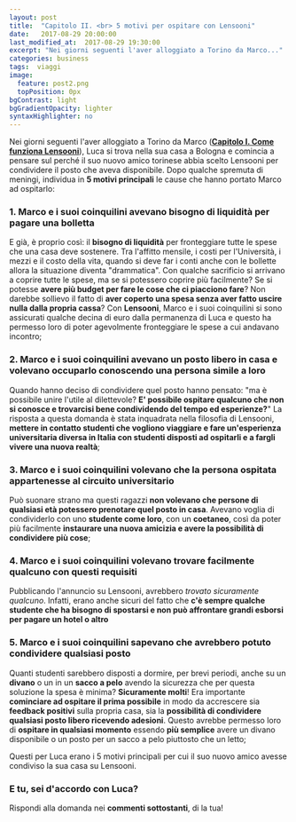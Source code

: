```yaml
---
layout: post
title:  "Capitolo II. <br> 5 motivi per ospitare con Lensooni"
date:   2017-08-29 20:00:00
last_modified_at:  2017-08-29 19:30:00
excerpt: "Nei giorni seguenti l'aver alloggiato a Torino da Marco..."
categories: business
tags:  viaggi
image:
  feature: post2.png
  topPosition: 0px
bgContrast: light 
bgGradientOpacity: lighter
syntaxHighlighter: no
---
```


Nei giorni seguenti l'aver alloggiato a Torino da Marco (**[Capitolo I. Come funziona Lensooni](http://www.lensooni.it/blog/come-funziona-Lensooni)**), Luca si trova nella sua casa a Bologna e comincia a pensare sul perché il suo nuovo amico torinese abbia scelto Lensooni per condividere il posto che aveva disponibile.
Dopo qualche spremuta di meningi, individua in **5 motivi principali** le cause che hanno portato Marco ad ospitarlo:

<div class="img_1 img_1--fullContainer img--Leading" style="background-image: url(./assets/images/liquidità.png);"></div>

### 1. Marco e i suoi coinquilini avevano bisogno di liquidità per pagare una bolletta

E già, è proprio così: il **bisogno di liquidità** per fronteggiare tutte le spese che una casa deve sostenere. Tra l'affitto mensile, i costi per l'Università, i mezzi e il costo della vita, quando si deve far i conti anche con le bollette allora la situazione diventa "drammatica". Con qualche sacrificio si arrivano a coprire tutte le spese, ma se si potessero coprire più facilmente? Se si potesse **avere più budget per fare le cose che ci piacciono fare**? Non darebbe sollievo il fatto di **aver coperto una spesa senza aver fatto uscire nulla dalla propria cassa**? 
Con **Lensooni**, Marco e i suoi coinquilini si sono assicurati qualche decina di euro dalla permanenza di Luca e questo ha permesso loro di poter agevolmente fronteggiare le spese a cui andavano incontro;

<div class="img_1 img_1--fullContainer img--Leading" style="background-image: url(./assets/images/nuovaconoscenza.png);"></div>

### 2. Marco e i suoi coinquilini avevano un posto libero in casa e volevano occuparlo conoscendo una persona simile a loro

Quando hanno deciso di condividere quel posto hanno pensato: "ma è possibile unire l'utile al dilettevole? **E' possibile ospitare qualcuno che non si conosce e trovarcisi bene condividendo del tempo ed esperienze?**" La risposta a questa domanda è stata inquadrata nella filosofia di Lensooni, **mettere in contatto studenti che vogliono viaggiare e fare un'esperienza universitaria diversa in Italia con studenti disposti ad ospitarli e a fargli vivere una nuova realtà**;

<div class="img_1 img_1--fullContainer img--Leading" style="background-image: url(./assets/images/circuitouniv.png);"></div>

### 3. Marco e i suoi coinquilini volevano che la persona ospitata appartenesse al circuito universitario

Può suonare strano ma questi ragazzi **non volevano che persone di qualsiasi età potessero prenotare quel posto in casa**. Avevano voglia di condividerlo con uno **studente come loro**, con un **coetaneo**, così da poter più facilmente **instaurare una nuova amicizia e avere la possibilità di condividere più cose**;

<div class="img_1 img_1--fullContainer img--Leading" style="background-image: url(./assets/images/facilità.png);"></div>

### 4. Marco e i suoi coinquilini volevano trovare facilmente qualcuno con questi requisiti

Pubblicando l'annuncio su Lensooni, avrebbero *trovato sicuramente qualcuno*. Infatti, erano anche sicuri del fatto che **c'è sempre qualche studente che ha bisogno di spostarsi e non può affrontare grandi esborsi per pagare un hotel o altro**

<div class="img_1 img_1--fullContainer img--Leading" style="background-image: url(./assets/images/qualsiasiposto.png);"></div>

### 5. Marco e i suoi coinquilini sapevano che avrebbero potuto condividere qualsiasi posto

Quanti studenti sarebbero disposti a dormire, per brevi periodi, anche su un **divano** o un in un **sacco a pelo** avendo la sicurezza che per questa soluzione la spesa è minima? **Sicuramente molti**! Era importante **cominciare ad ospitare il prima possibile** in modo da accrescere sia **feedback positivi** sulla propria casa, sia la **possibilità di condividere qualsiasi posto libero ricevendo adesioni**. Questo avrebbe permesso loro di **ospitare in qualsiasi momento** essendo **più semplice** avere un divano disponibile o un posto per un sacco a pelo piuttosto che un letto;

Questi per Luca erano i 5 motivi principali per cui il suo nuovo amico avesse condiviso la sua casa su Lensooni. 

### E tu, sei d'accordo con Luca?

Rispondi alla domanda nei **commenti sottostanti**, di la tua!
